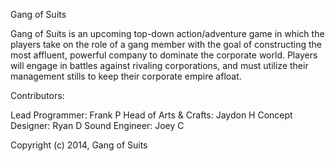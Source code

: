 Gang of Suits

Gang of Suits is an upcoming top-down action/adventure game in which the players take on the role of a gang
member with the goal of constructing the most affluent, powerful company to dominate the corporate world.
Players will engage in battles against rivaling corporations, and must utilize their management stills to
keep their corporate empire afloat.

Contributors:

Lead Programmer:
  Frank P
Head of Arts & Crafts:
  Jaydon H
Concept Designer:
  Ryan D
Sound Engineer:
  Joey C
  
Copyright (c) 2014, Gang of Suits
